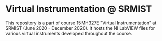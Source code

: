 # Virtual Instrumentation @ SRMIST

This repository is a part of course 15MH327E "Virtual Instrumentation" at SRMIST (June 2020 - December 2020). It hosts the NI LabVIEW files for various virtual instruments developed throughout the course.
